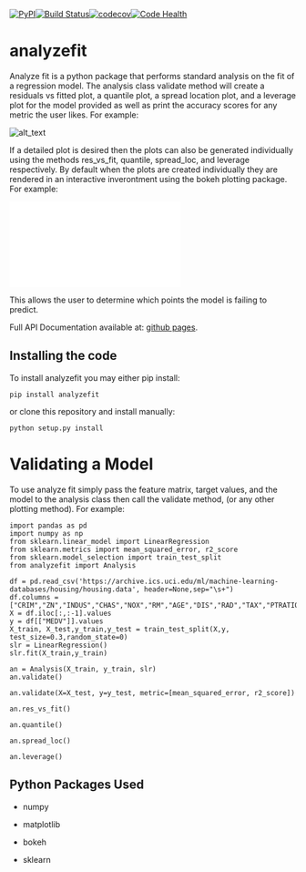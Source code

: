 [![PyPI](https://img.shields.io/pypi/v/analyzefit.svg)](https://pypi.python.org/pypi/analyzefit/)[![Build Status](https://travis-ci.org/wsmorgan/analyzefit.svg?branch=master)](https://travis-ci.org/wsmorgan/analyzefit)[![codecov](https://codecov.io/gh/wsmorgan/analyzefit/branch/master/graph/badge.svg)](https://codecov.io/gh/wsmorgan/analyzefit)[![Code Health](https://landscape.io/github/wsmorgan/analyzefit/master/landscape.svg?style=flat)](https://landscape.io/github/wsmorgan/analyzefit/master)

# analyzefit

Analyze fit is a python package that performs standard analysis on the
fit of a regression model. The analysis class validate method will
create a residuals vs fitted plot, a quantile plot, a spread location
plot, and a leverage plot for the model provided as well as print the
accuracy scores for any metric the user likes. For example:

![alt_text](../master/support/images/validation.png)

If a detailed plot is desired then the plots can also be generated
individually using the methods res_vs_fit, quantile, spread_loc, and
leverage respectively. By default when the plots are created
individually they are rendered in an interactive inverontment using
the bokeh plotting package. For example:

![alt text](../master/support/images/interactive.pdf)

This allows the user to determine which points the model is failing to
predict.

Full API Documentation available at: [github pages](https://wsmorgan.github.io/analysefit/).

## Installing the code

To install analyzefit you may either pip install:

```
pip install analyzefit
```

or clone this repository and install manually:

```
python setup.py install
```

# Validating a Model

To use analyze fit simply pass the feature matrix, target values, and
the model to the analysis class then call the validate method, (or any
other plotting method). For example:

```
import pandas as pd
import numpy as np
from sklearn.linear_model import LinearRegression
from sklearn.metrics import mean_squared_error, r2_score
from sklearn.model_selection import train_test_split
from analyzefit import Analysis

df = pd.read_csv('https://archive.ics.uci.edu/ml/machine-learning-databases/housing/housing.data', header=None,sep="\s+")
df.columns = ["CRIM","ZN","INDUS","CHAS","NOX","RM","AGE","DIS","RAD","TAX","PTRATIO","B","LSTAT","MEDV"]
X = df.iloc[:,:-1].values
y = df[["MEDV"]].values
X_train, X_test,y_train,y_test = train_test_split(X,y, test_size=0.3,random_state=0)
slr = LinearRegression()
slr.fit(X_train,y_train)

an = Analysis(X_train, y_train, slr)
an.validate()

an.validate(X=X_test, y=y_test, metric=[mean_squared_error, r2_score])

an.res_vs_fit()

an.quantile()

an.spread_loc()

an.leverage()
```

## Python Packages Used

- numpy

- matplotlib

- bokeh

- sklearn
